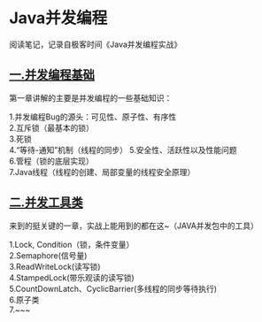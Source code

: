 # Java并发编程
阅读笔记，记录自极客时间《Java并发编程实战》

## [一.并发编程基础](https://github.com/LayneHuang/ForEasyCode/blob/master/java/concurrent_programming/concurrent_programming_base.md)
第一章讲解的主要是并发编程的一些基础知识：
  
1.并发编程Bug的源头：可见性、原子性、有序性  
2.互斥锁（最基本的锁）  
3.死锁  
4.“等待-通知”机制（线程的同步）
5.安全性、活跃性以及性能问题  
6.管程（锁的底层实现）  
7.Java线程（线程的创建、局部变量的线程安全原理）  

## [二.并发工具类](https://github.com/LayneHuang/ForEasyCode/blob/master/java/concurrent_programming/concurrent_programming_util.md)
来到的挺关键的一章，实战上能用到的都在这~（JAVA并发包中的工具）  

1.Lock, Condition（锁，条件变量）  
2.Semaphore(信号量)  
3.ReadWriteLock(读写锁)  
4.StampedLock(带乐观读的读写锁)  
5.CountDownLatch、CyclicBarrier(多线程的同步等待执行)  
6.原子类  
7.~~~